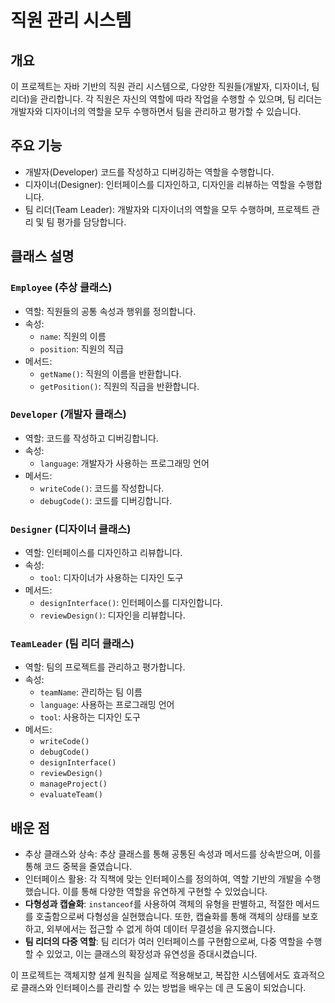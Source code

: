 # 직원 관리 시스템

## 개요
이 프로젝트는 자바 기반의 직원 관리 시스템으로, 다양한 직원들(개발자, 디자이너, 팀 리더)을 관리합니다. 각 직원은 자신의 역할에 따라 작업을 수행할 수 있으며, 팀 리더는 개발자와 디자이너의 역할을 모두 수행하면서 팀을 관리하고 평가할 수 있습니다.

## 주요 기능
- 개발자(Developer) 코드를 작성하고 디버깅하는 역할을 수행합니다.
- 디자이너(Designer): 인터페이스를 디자인하고, 디자인을 리뷰하는 역할을 수행합니다.
- 팀 리더(Team Leader): 개발자와 디자이너의 역할을 모두 수행하며, 프로젝트 관리 및 팀 평가를 담당합니다.

## 클래스 설명
### `Employee` (추상 클래스)
- 역할: 직원들의 공통 속성과 행위를 정의합니다.
- 속성:
  - `name`: 직원의 이름
  - `position`: 직원의 직급
- 메서드:
  - `getName()`: 직원의 이름을 반환합니다.
  - `getPosition()`: 직원의 직급을 반환합니다.

### `Developer` (개발자 클래스)
- 역할: 코드를 작성하고 디버깅합니다.
- 속성:
  - `language`: 개발자가 사용하는 프로그래밍 언어
- 메서드:
  - `writeCode()`: 코드를 작성합니다.
  - `debugCode()`: 코드를 디버깅합니다.

### `Designer` (디자이너 클래스)
- 역할: 인터페이스를 디자인하고 리뷰합니다.
- 속성:
  - `tool`: 디자이너가 사용하는 디자인 도구
- 메서드:
  - `designInterface()`: 인터페이스를 디자인합니다.
  - `reviewDesign()`: 디자인을 리뷰합니다.

### `TeamLeader` (팀 리더 클래스)
- 역할: 팀의 프로젝트를 관리하고 평가합니다.
- 속성:
  - `teamName`: 관리하는 팀 이름
  - `language`: 사용하는 프로그래밍 언어
  - `tool`: 사용하는 디자인 도구
- 메서드:
  - `writeCode()`
  - `debugCode()`
  - `designInterface()`
  - `reviewDesign()`
  - `manageProject()`
  - `evaluateTeam()`

## 배운 점
- 추상 클래스와 상속: 추상 클래스를 통해 공통된 속성과 메서드를 상속받으며, 이를 통해 코드 중복을 줄였습니다.
- 인터페이스 활용: 각 직책에 맞는 인터페이스를 정의하여, 역할 기반의 개발을 수행했습니다. 이를 통해 다양한 역할을 유연하게 구현할 수 있었습니다.
- **다형성과 캡슐화**: `instanceof`를 사용하여 객체의 유형을 판별하고, 적절한 메서드를 호출함으로써 다형성을 실현했습니다. 또한, 캡슐화를 통해 객체의 상태를 보호하고, 외부에서는 접근할 수 없게 하여 데이터 무결성을 유지했습니다.
- **팀 리더의 다중 역할**: 팀 리더가 여러 인터페이스를 구현함으로써, 다중 역할을 수행할 수 있었고, 이는 클래스의 확장성과 유연성을 증대시켰습니다.

이 프로젝트는 객체지향 설계 원칙을 실제로 적용해보고, 복잡한 시스템에서도 효과적으로 클래스와 인터페이스를 관리할 수 있는 방법을 배우는 데 큰 도움이 되었습니다.
